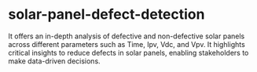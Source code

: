 # solar-panel-defect-detection
It offers an in-depth analysis of defective and non-defective solar panels across different parameters such as Time, Ipv, Vdc, and Vpv. It highlights critical insights to reduce defects in solar panels, enabling stakeholders to make data-driven decisions.
